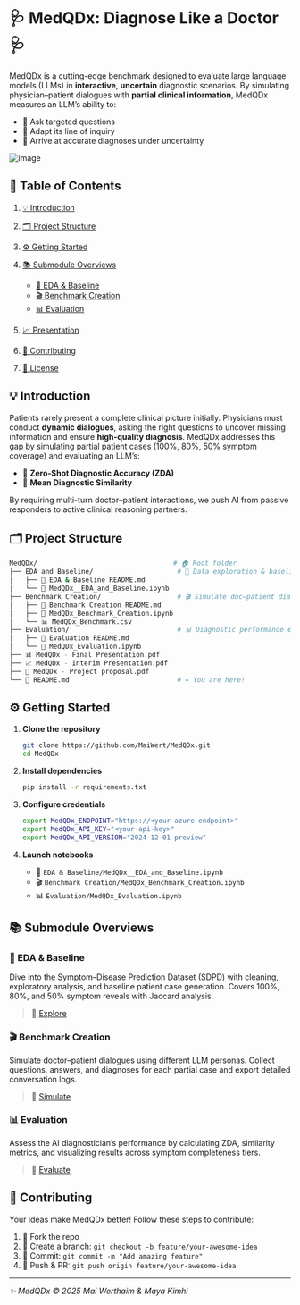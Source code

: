# 🩺 MedQDx: Diagnose Like a Doctor 🩺

MedQDx is a cutting-edge benchmark designed to evaluate large language models (LLMs) in **interactive**, **uncertain** diagnostic scenarios. By simulating physician–patient dialogues with **partial clinical information**, MedQDx measures an LLM’s ability to:

* 🔎 Ask targeted questions
* 🔄 Adapt its line of inquiry
* 🎯 Arrive at accurate diagnoses under uncertainty

![image](https://github.com/user-attachments/assets/0a458462-814e-4504-8a66-ed0afd5f4a19)

## 📖 Table of Contents

1. [💡 Introduction](#💡-introduction)
2. [🗂️ Project Structure](#🗂️-project-structure)
3. [⚙️ Getting Started](#⚙️-getting-started)
4. [📚 Submodule Overviews](#📚-submodule-overviews)

   * [🧪 EDA & Baseline](#🧪-eda--baseline)
   * [🎬 Benchmark Creation](#🎬-benchmark-creation)
   * [📊 Evaluation](#📊-evaluation)
5. [📈 Presentation](#📈-presentation)
6. [🤝 Contributing](#🤝-contributing)
7. [📜 License](#📜-license)


## 💡 Introduction

Patients rarely present a complete clinical picture initially. Physicians must conduct **dynamic dialogues**, asking the right questions to uncover missing information and ensure **high-quality diagnosis**. MedQDx addresses this gap by simulating partial patient cases (100%, 80%, 50% symptom coverage) and evaluating an LLM’s:

* 🏅 **Zero-Shot Diagnostic Accuracy (ZDA)**
* 📏 **Mean Diagnostic Similarity**

By requiring multi-turn doctor–patient interactions, we push AI from passive responders to active clinical reasoning partners.


## 🗂️ Project Structure

```bash
MedQDx/                                  # 🏠 Root folder
├── EDA and Baseline/                     # 🧪 Data exploration & baseline case generation
│   ├── 📄 EDA & Baseline README.md
│   └── 📓 MedQDx__EDA_and_Baseline.ipynb
├── Benchmark Creation/                   # 🎬 Simulate doc–patient dialogues
│   ├── 📄 Benchmark Creation README.md
│   ├── 📓 MedQDx_Benchmark_Creation.ipynb
│   └── 📊 MedQDx_Benchmark.csv
├── Evaluation/                           # 📊 Diagnostic performance evaluation
│   ├── 📄 Evaluation README.md
│   └── 📓 MedQDx_Evaluation.ipynb
├── 📊 MedQDx - Final Presentation.pdf
├── 📈 MedQDx - Interim Presentation.pdf
├── 📝 MedQDx - Project proposal.pdf
└── 📘 README.md                           # ← You are here!
```


## ⚙️ Getting Started

1. **Clone the repository**

   ```bash
   git clone https://github.com/MaiWert/MedQDx.git
   cd MedQDx
   ```
2. **Install dependencies**

   ```bash
   pip install -r requirements.txt
   ```
3. **Configure credentials**

   ```bash
   export MedQDx_ENDPOINT="https://<your-azure-endpoint>"
   export MedQDx_API_KEY="<your-api-key>"
   export MedQDx_API_VERSION="2024-12-01-preview"
   ```
4. **Launch notebooks**

   * 🧪 `EDA & Baseline/MedQDx__EDA_and_Baseline.ipynb`
   * 🎬 `Benchmark Creation/MedQDx_Benchmark_Creation.ipynb`
   * 📊 `Evaluation/MedQDx_Evaluation.ipynb`



## 📚 Submodule Overviews

### 🧪 EDA & Baseline

Dive into the Symptom–Disease Prediction Dataset (SDPD) with cleaning, exploratory analysis, and baseline patient case generation. Covers 100%, 80%, and 50% symptom reveals with Jaccard analysis.

> 🔗 [Explore](./EDA%20and%20Baseline/EDA%20%26%20Baseline%20README.md)

### 🎬 Benchmark Creation

Simulate doctor–patient dialogues using different LLM personas. Collect questions, answers, and diagnoses for each partial case and export detailed conversation logs.

> 🔗 [Simulate](./Benchmark%20Creation/Benchmark%20Creation%20README.md)

### 📊 Evaluation

Assess the AI diagnostician’s performance by calculating ZDA, similarity metrics, and visualizing results across symptom completeness tiers.

> 🔗 [Evaluate](./Evaluation/Evaluation%20README.md)


## 🤝 Contributing

Your ideas make MedQDx better! Follow these steps to contribute:

1. 🔀 Fork the repo
2. 🌱 Create a branch: `git checkout -b feature/your-awesome-idea`
3. 💾 Commit: `git commit -m "Add amazing feature"`
4. 🔄 Push & PR: `git push origin feature/your-awesome-idea`


---

*✨ MedQDx © 2025 Mai Werthaim & Maya Kimhi*
